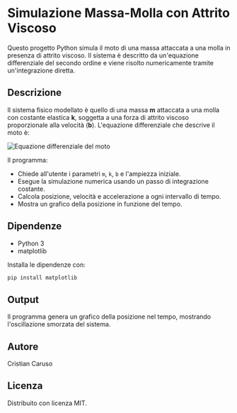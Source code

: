 # Simulazione Massa-Molla con Attrito Viscoso

Questo progetto Python simula il moto di una massa attaccata a una molla in presenza di attrito viscoso. Il sistema è descritto da un'equazione differenziale del secondo ordine e viene risolto numericamente tramite un'integrazione diretta.

## Descrizione

Il sistema fisico modellato è quello di una massa **m** attaccata a una molla con costante elastica **k**, soggetta a una forza di attrito viscoso proporzionale alla velocità (**b**). L'equazione differenziale che descrive il moto è:

![Equazione differenziale del moto](https://github.com/user-attachments/assets/d7efbae9-3347-4ecc-bfc6-e09c358ed167)


Il programma:
- Chiede all'utente i parametri `m`, `k`, `b` e l'ampiezza iniziale.
- Esegue la simulazione numerica usando un passo di integrazione costante.
- Calcola posizione, velocità e accelerazione a ogni intervallo di tempo.
- Mostra un grafico della posizione in funzione del tempo.

## Dipendenze

- Python 3
- matplotlib

Installa le dipendenze con:

```bash
pip install matplotlib
```

## Output
Il programma genera un grafico della posizione nel tempo, mostrando l'oscillazione smorzata del sistema.

## Autore
Cristian Caruso

## Licenza
Distribuito con licenza MIT.
